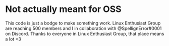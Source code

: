 # Not actually meant for OSS
This code is just a bodge to make something work. Linux Enthusiast Group are reaching 500 members and I in collaboration with @SpellignError#0001 on Discord. Thanks to everyone in Linux Enthusiast Group, that place means a lot <3